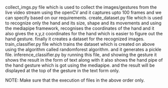 collect_imgs.py file which is used to collect the images/gestures from the live video stream using the openCV and it captures upto 100 frames and we can specify based on our requirements.
create_dataset.py file which is used to recognize only the hand and its size, shape and its movements and using the mediapipe framework, recognises the coordinates of the hand and it also gives the x,y,z coordinates for the hand which is easier to figure out the hand gesture. finally it creates a dataset for the recognized images.
train_classifier.py file which trains the dataset which is created on above using the algorithm called randomforest algorithm. and it generates a pickle file.
inference_classifier.py by running this file, and showing the gesture it shows the result in the form of text along with it also shows the hand pipe of the hand gesture which is got using the mediapipe. and the result will be displayed at the top of the gesture in the text form only.

NOTE: Make sure that the execution of files in the above order only. 
